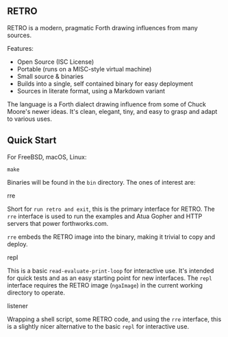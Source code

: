 ## RETRO

RETRO is a modern, pragmatic Forth drawing influences from many sources.

Features:

- Open Source (ISC License)
- Portable (runs on a MISC-style virtual machine)
- Small source & binaries
- Builds into a single, self contained binary for easy deployment
- Sources in literate format, using a Markdown variant

The language is a Forth dialect drawing influence from some of Chuck
Moore's newer ideas. It's clean, elegant, tiny, and easy to grasp and
adapt to various uses.

## Quick Start

For FreeBSD, macOS, Linux:

    make

Binaries will be found in the `bin` directory. The ones of interest
are:

   rre

Short for `run retro and exit`, this is the primary interface for RETRO.
The `rre` interface is used to run the examples and Atua Gopher and HTTP
servers that power forthworks.com.

`rre` embeds the RETRO image into the binary, making it trivial to copy
and deploy.

   repl

This is a basic `read-evaluate-print-loop` for interactive use. It's
intended for quick tests and as an easy starting point for new interfaces.
The `repl` interface requires the RETRO image (`ngaImage`) in the current
working directory to operate.

   listener

Wrapping a shell script, some RETRO code, and using the `rre` interface,
this is a slightly nicer alternative to the basic `repl` for interactive
use.
